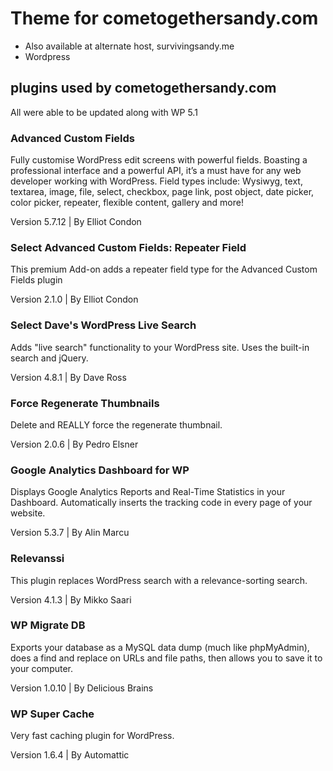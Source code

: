 # Theme for cometogethersandy.com

- Also available at alternate host, survivingsandy.me
- Wordpress

## plugins used by cometogethersandy.com

All were able to be updated along with WP 5.1

### Advanced Custom Fields

Fully customise WordPress edit screens with powerful fields. Boasting a professional interface and a powerful API, it’s a must have for any web developer working with WordPress. Field types include: Wysiwyg, text, textarea, image, file, select, checkbox, page link, post object, date picker, color picker, repeater, flexible content, gallery and more!

Version 5.7.12 | By Elliot Condon

### Select Advanced Custom Fields: Repeater Field	

This premium Add-on adds a repeater field type for the Advanced Custom Fields plugin

Version 2.1.0 | By Elliot Condon

### Select Dave's WordPress Live Search	

Adds "live search" functionality to your WordPress site. Uses the built-in search and jQuery.

Version 4.8.1 | By Dave Ross

### Force Regenerate Thumbnails

Delete and REALLY force the regenerate thumbnail.

Version 2.0.6 | By Pedro Elsner

### Google Analytics Dashboard for WP

Displays Google Analytics Reports and Real-Time Statistics in your Dashboard. Automatically inserts the tracking code in every page of your website.

Version 5.3.7 | By Alin Marcu

### Relevanssi

This plugin replaces WordPress search with a relevance-sorting search.

Version 4.1.3 | By Mikko Saari

### WP Migrate DB

Exports your database as a MySQL data dump (much like phpMyAdmin), does a find and replace on URLs and file paths, then allows you to save it to your computer.

Version 1.0.10 | By Delicious Brains

### WP Super Cache

Very fast caching plugin for WordPress.

Version 1.6.4 | By Automattic
